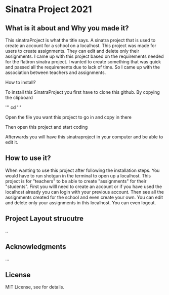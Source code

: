 # Sinatra Project 2021

## What is it about and Why you made it?

This sinatraProject is what the title says. A sinatra project that is used to create an account for a school on a localhost. This project was made for users to create assignments. They can edit and delete only their assignments. I came up with this project based on the requirements needed for the flatiron sinatra project. I wanted to create something that was quick and passed all the requirements due to lack of time. So I came up with the association between teachers and assignments. 

How to install?

To install this SinatraProject you first have to clone this github. By copying the clipboard

'''
cd 
'''
<insert the code for cloning this project> 

Open the file you want this project to go in and copy in there

<insert copying step on the terminal>

Then open this project and start coding

<insert cd sinatraproject>
<insert code . code> 

Afterwards you will have this sinatraproject in your computer and be able to edit it. 

## How to use it?

When wanting to use this project after following the installation steps. You would have to run shotgun in the terminal to open up a localhost. This project is for "teachers" to be able to create "assignments" for their "students". First you willl need to create an account or if you have used the localhost already you can login with your previous account. Then see all the assignments created for the school and even create your own. You can edit and delete only your assignments in this localhost. You can even logout. 

## Project Layout strucutre

..

## Acknowledgments 

...

## License

MIT License, see <insert license link here> for details. 